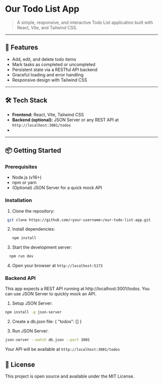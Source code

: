 # Our Todo List App

> A simple, responsive, and interactive Todo List application built with React, Vite, and Tailwind CSS.

---

## 🚀 Features

- Add, edit, and delete todo items
- Mark tasks as completed or uncompleted
- Persistent state via a RESTful API backend
- Graceful loading and error handling
- Responsive design with Tailwind CSS

---

## 🛠️ Tech Stack

- **Frontend:** React, Vite, Tailwind CSS
- **Backend (optional):** JSON Server or any REST API at `http://localhost:3001/todos`
- 

---

## 📦 Getting Started

### Prerequisites

- Node.js (v16+)
- npm or yarn
- (Optional) JSON Server for a quick mock API

### Installation

1. Clone the repository:
  ```bash
   git clone https://github.com/<your-username>/our-todo-list-app.git
   ```
2. Install dependencies:
   ```bash
   npm install
   ```
3. Start the development server:
  ```bash
    npm run dev
  ```
4. Open your browser at `http://localhost:5173`

###  Backend API
This app expects a REST API running at http://localhost:3001/todos.
You can use JSON Server to quickly mock an API.

1. Setup JSON Server:
  ```bash
  npm install -g json-server
  ```
2. Create a db.json file:
{
  "todos": []
}

3. Run JSON Server:
  ```bash
  json-server --watch db.json --port 3001
  ```

Your API will be available at `http://localhost:3001/todos`

## 📜 License 
This project is open source and available under the MIT License.


